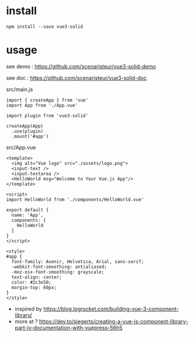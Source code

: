 # install
`npm install --save vue3-solid`

# usage

see demo : https://github.com/scenaristeur/vue3-solid-demo

see doc : https://github.com/scenaristeur/vue3-solid-doc

src/main.js
```
import { createApp } from 'vue'
import App from './App.vue'

import plugin from 'vue3-solid'

createApp(App)
  .use(plugin)
  .mount('#app')
```

src/App.vue

```
<template>
  <img alt="Vue logo" src="./assets/logo.png">
  <input-text />
  <input-textarea />
  <HelloWorld msg="Welcome to Your Vue.js App"/>
</template>

<script>
import HelloWorld from './components/HelloWorld.vue'

export default {
  name: 'App',
  components: {
    HelloWorld
  }
}
</script>

<style>
#app {
  font-family: Avenir, Helvetica, Arial, sans-serif;
  -webkit-font-smoothing: antialiased;
  -moz-osx-font-smoothing: grayscale;
  text-align: center;
  color: #2c3e50;
  margin-top: 60px;
}
</style>

```




- inspired by https://blog.logrocket.com/building-vue-3-component-library/
- more at ? https://dev.to/siegerts/creating-a-vue-js-component-library-part-iv-documentation-with-vuepress-56h5
